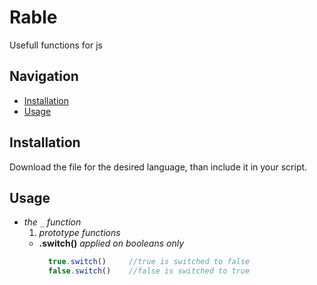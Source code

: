 # Rable

Usefull functions for js

## Navigation
- [Installation](#Installation)
- [Usage](#Usage)

## Installation

Download the file for the desired language, than include it in your script.

## Usage

* _the ```_``` function_
  1. _prototype functions_
    - __.switch()__
      _applied on booleans only_
      ```javascript
        true.switch()     //true is switched to false
        false.switch()    //false is switched to true
      ```

